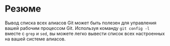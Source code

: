 # Резюме

Вывод списка всех алиасов Git может быть полезен для управления вашей рабочим процессом Git. Используя команду `git config -l` вместе с `grep` и `sed`, вы можете легко вывести список всех настроенных на вашей системе алиасов.
